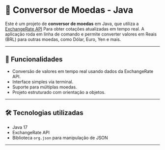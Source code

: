 # 💱 Conversor de Moedas - Java

Este é um projeto de **conversor de moedas** em Java, que utiliza a [ExchangeRate API](https://www.exchangerate-api.com/) 
Para obter cotações atualizadas em tempo real. A aplicação roda em linha de comando e permite converter valores em Reais (BRL) para outras moedas, como Dólar, Euro, Yen e mais.

---

## 🚀 Funcionalidades

- Conversão de valores em tempo real usando dados da ExchangeRate API.
- Interface simples via terminal.
- Suporte para múltiplas moedas.
- Projeto estruturado com orientação a objetos.

---

## 🛠️ Tecnologias utilizadas

- Java 17
- ExchangeRate API
- Biblioteca `org.json` para manipulação de JSON

---
